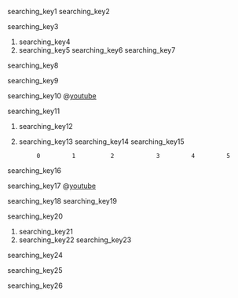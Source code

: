 searching_key1
searching_key2


searching_key3
1) searching_key4
2) searching_key5
searching_key6
searching_key7


searching_key8



searching_key9


searching_key10
@[youtube](U55MOdjEWKY)

searching_key11
1) searching_key12
2) searching_key13
searching_key14
searching_key15

 
            0         1          2            3         4         5    
searching_key16


searching_key17
@[youtube](1HIFzve0zCM)

searching_key18
searching_key19


searching_key20
1) searching_key21
2) searching_key22
searching_key23


searching_key24


searching_key25


searching_key26

